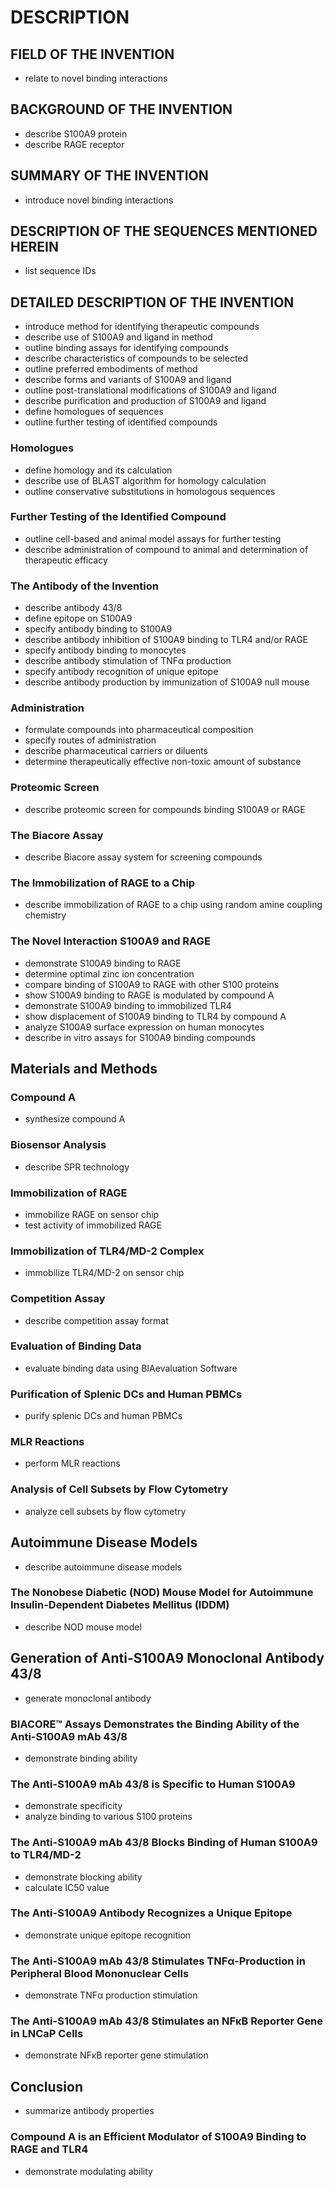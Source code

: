 # DESCRIPTION

## FIELD OF THE INVENTION

- relate to novel binding interactions

## BACKGROUND OF THE INVENTION

- describe S100A9 protein
- describe RAGE receptor

## SUMMARY OF THE INVENTION

- introduce novel binding interactions

## DESCRIPTION OF THE SEQUENCES MENTIONED HEREIN

- list sequence IDs

## DETAILED DESCRIPTION OF THE INVENTION

- introduce method for identifying therapeutic compounds
- describe use of S100A9 and ligand in method
- outline binding assays for identifying compounds
- describe characteristics of compounds to be selected
- outline preferred embodiments of method
- describe forms and variants of S100A9 and ligand
- outline post-translational modifications of S100A9 and ligand
- describe purification and production of S100A9 and ligand
- define homologues of sequences
- outline further testing of identified compounds

### Homologues

- define homology and its calculation
- describe use of BLAST algorithm for homology calculation
- outline conservative substitutions in homologous sequences

### Further Testing of the Identified Compound

- outline cell-based and animal model assays for further testing
- describe administration of compound to animal and determination of therapeutic efficacy

### The Antibody of the Invention

- describe antibody 43/8
- define epitope on S100A9
- specify antibody binding to S100A9
- describe antibody inhibition of S100A9 binding to TLR4 and/or RAGE
- specify antibody binding to monocytes
- describe antibody stimulation of TNFα production
- specify antibody recognition of unique epitope
- describe antibody production by immunization of S100A9 null mouse

### Administration

- formulate compounds into pharmaceutical composition
- specify routes of administration
- describe pharmaceutical carriers or diluents
- determine therapeutically effective non-toxic amount of substance

### Proteomic Screen

- describe proteomic screen for compounds binding S100A9 or RAGE

### The Biacore Assay

- describe Biacore assay system for screening compounds

### The Immobilization of RAGE to a Chip

- describe immobilization of RAGE to a chip using random amine coupling chemistry

### The Novel Interaction S100A9 and RAGE

- demonstrate S100A9 binding to RAGE
- determine optimal zinc ion concentration
- compare binding of S100A9 to RAGE with other S100 proteins
- show S100A9 binding to RAGE is modulated by compound A
- demonstrate S100A9 binding to immobilized TLR4
- show displacement of S100A9 binding to TLR4 by compound A
- analyze S100A9 surface expression on human monocytes
- describe in vitro assays for S100A9 binding compounds

## Materials and Methods

### Compound A

- synthesize compound A

### Biosensor Analysis

- describe SPR technology

### Immobilization of RAGE

- immobilize RAGE on sensor chip
- test activity of immobilized RAGE

### Immobilization of TLR4/MD-2 Complex

- immobilize TLR4/MD-2 on sensor chip

### Competition Assay

- describe competition assay format

### Evaluation of Binding Data

- evaluate binding data using BIAevaluation Software

### Purification of Splenic DCs and Human PBMCs

- purify splenic DCs and human PBMCs

### MLR Reactions

- perform MLR reactions

### Analysis of Cell Subsets by Flow Cytometry

- analyze cell subsets by flow cytometry

## Autoimmune Disease Models

- describe autoimmune disease models

### The Nonobese Diabetic (NOD) Mouse Model for Autoimmune Insulin-Dependent Diabetes Mellitus (IDDM)

- describe NOD mouse model

## Generation of Anti-S100A9 Monoclonal Antibody 43/8

- generate monoclonal antibody

### BIACORE™ Assays Demonstrates the Binding Ability of the Anti-S100A9 mAb 43/8

- demonstrate binding ability

### The Anti-S100A9 mAb 43/8 is Specific to Human S100A9

- demonstrate specificity
- analyze binding to various S100 proteins

### The Anti-S100A9 mAb 43/8 Blocks Binding of Human S100A9 to TLR4/MD-2

- demonstrate blocking ability
- calculate IC50 value

### The Anti-S100A9 Antibody Recognizes a Unique Epitope

- demonstrate unique epitope recognition

### The Anti-S100A9 mAb 43/8 Stimulates TNFα-Production in Peripheral Blood Mononuclear Cells

- demonstrate TNFα production stimulation

### The Anti-S100A9 mAb 43/8 Stimulates an NFκB Reporter Gene in LNCaP Cells

- demonstrate NFκB reporter gene stimulation

## Conclusion

- summarize antibody properties

### Compound A is an Efficient Modulator of S100A9 Binding to RAGE and TLR4

- demonstrate modulating ability

